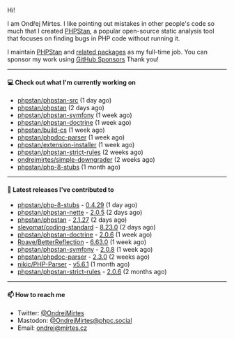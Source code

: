 Hi!

I am Ondřej Mirtes. I like pointing out mistakes in other people's code so much that I created [PHPStan](https://phpstan.org/), a popular open-source static analysis tool that focuses on finding bugs in PHP code without running it.

I maintain [PHPStan](https://github.com/phpstan/phpstan) and [related packages](https://github.com/phpstan/) as my full-time job. You can sponsor my work using [GitHub Sponsors](https://github.com/sponsors/ondrejmirtes) Thank you!

---

#### 💻 Check out what I'm currently working on

- [phpstan/phpstan-src](https://github.com/phpstan/phpstan-src) (1 day ago)
- [phpstan/phpstan](https://github.com/phpstan/phpstan) (2 days ago)
- [phpstan/phpstan-symfony](https://github.com/phpstan/phpstan-symfony) (1 week ago)
- [phpstan/phpstan-doctrine](https://github.com/phpstan/phpstan-doctrine) (1 week ago)
- [phpstan/build-cs](https://github.com/phpstan/build-cs) (1 week ago)
- [phpstan/phpdoc-parser](https://github.com/phpstan/phpdoc-parser) (1 week ago)
- [phpstan/extension-installer](https://github.com/phpstan/extension-installer) (1 week ago)
- [phpstan/phpstan-strict-rules](https://github.com/phpstan/phpstan-strict-rules) (2 weeks ago)
- [ondrejmirtes/simple-downgrader](https://github.com/ondrejmirtes/simple-downgrader) (2 weeks ago)
- [phpstan/php-8-stubs](https://github.com/phpstan/php-8-stubs) (1 month ago)

---

#### 🔭 Latest releases I've contributed to

- [phpstan/php-8-stubs](https://github.com/phpstan/php-8-stubs) - [0.4.29](https://github.com/phpstan/php-8-stubs/releases/tag/0.4.29) (1 day ago)
- [phpstan/phpstan-nette](https://github.com/phpstan/phpstan-nette) - [2.0.5](https://github.com/phpstan/phpstan-nette/releases/tag/2.0.5) (2 days ago)
- [phpstan/phpstan](https://github.com/phpstan/phpstan) - [2.1.27](https://github.com/phpstan/phpstan/releases/tag/2.1.27) (2 days ago)
- [slevomat/coding-standard](https://github.com/slevomat/coding-standard) - [8.23.0](https://github.com/slevomat/coding-standard/releases/tag/8.23.0) (2 days ago)
- [phpstan/phpstan-doctrine](https://github.com/phpstan/phpstan-doctrine) - [2.0.6](https://github.com/phpstan/phpstan-doctrine/releases/tag/2.0.6) (1 week ago)
- [Roave/BetterReflection](https://github.com/Roave/BetterReflection) - [6.63.0](https://github.com/Roave/BetterReflection/releases/tag/6.63.0) (1 week ago)
- [phpstan/phpstan-symfony](https://github.com/phpstan/phpstan-symfony) - [2.0.8](https://github.com/phpstan/phpstan-symfony/releases/tag/2.0.8) (1 week ago)
- [phpstan/phpdoc-parser](https://github.com/phpstan/phpdoc-parser) - [2.3.0](https://github.com/phpstan/phpdoc-parser/releases/tag/2.3.0) (2 weeks ago)
- [nikic/PHP-Parser](https://github.com/nikic/PHP-Parser) - [v5.6.1](https://github.com/nikic/PHP-Parser/releases/tag/v5.6.1) (1 month ago)
- [phpstan/phpstan-strict-rules](https://github.com/phpstan/phpstan-strict-rules) - [2.0.6](https://github.com/phpstan/phpstan-strict-rules/releases/tag/2.0.6) (2 months ago)

---

#### 📫 How to reach me

- Twitter: [@OndrejMirtes](https://twitter.com/ondrejmirtes)
- Mastodon: [@OndrejMirtes@phpc.social](https://phpc.social/@OndrejMirtes)
- Email: [ondrej@mirtes.cz](mailto:ondrej@mirtes.cz)
